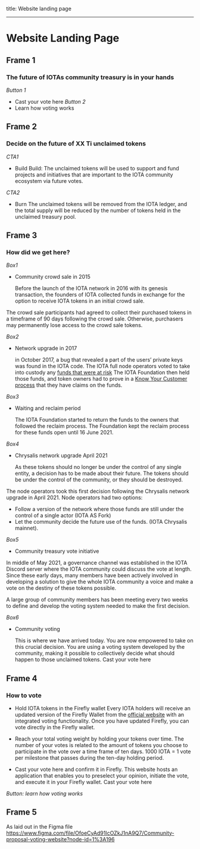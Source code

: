 title: Website landing page


---

# Website Landing Page

## Frame 1
### The future of IOTAs community treasury is in your hands

*Button 1*
  -  Cast your vote here
*Button 2*
  -  Learn how voting works
    
## Frame 2
### Decide on the future of XX Ti unclaimed tokens

*CTA1*
 -   Build 
Build: The unclaimed tokens will be used to support and fund projects and initiatives that are important to the IOTA community ecosystem via future votes.
     
*CTA2*
  -  Burn 
The unclaimed tokens will be removed from the IOTA ledger, and the total supply will be reduced by the number of tokens held in the unclaimed treasury pool.

    
    
## Frame 3
### How did we get here?

*Box1*
  - Community crowd sale in 2015
  
    Before the launch of the IOTA network in 2016 with its genesis transaction, the founders of IOTA collected funds in exchange for the option to receive IOTA tokens in an initial crowd sale. 

The crowd sale participants had agreed to collect their purchased tokens in a timeframe of 90 days following the crowd sale. Otherwise, purchasers may permanently lose access to the crowd sale tokens.
    
*Box2*
  - Network upgrade in 2017
  
    in October 2017, a bug that revealed a part of the users’ private keys was found in the IOTA code. The IOTA full node operators voted to take into custody any [funds that were at risk](https://blog.iota.org/iota-reclaim-identification-verification-process-e316647e06e6/) The IOTA Foundation then held those funds, and token owners had to prove in a [Know Your Customer process](https://blog.iota.org/claims-and-reclaims-finalization-e692844c505a/) that they have claims on the funds.
     
*Box3*
  - Waiting and reclaim period
  
    The IOTA Foundation started to return the funds to the owners that followed the reclaim process. The Foundation kept the reclaim process for these funds open until 16 June 2021.
    
*Box4*
  - Chrysalis network upgrade April 2021
  
     As these tokens should no longer be under the control of any single entity, a decision has to be made about their future.  The tokens should be under the control of the community, or they should be destroyed. 

The node operators took this first decision following the Chrysalis network upgrade in April 2021. Node operators had two options:
   - Follow a version of the network where those funds are still under the control of a single actor (IOTA AS Fork)
   - Let the community decide the future use of the funds. (IOTA Chrysalis mainnet).

*Box5*
  - Community treasury vote initiative
  
   In middle of May 2021, a governance channel was established in the IOTA Discord server where the IOTA community could discuss the vote at length.
    Since these early days, many members have been actively involved in developing a solution to give the whole IOTA community a voice and make a vote on the destiny of these tokens possible. 

A large group of community members has been meeting every two weeks to define and develop the voting system needed to make the first decision.
    
*Box6*
 - Community voting
 
    This is where we have arrived today. You are now empowered to take on this crucial decision. You are using a voting system developed by the community, making it possible to collectively decide what should happen to those unclaimed tokens.
    Cast your vote here


## Frame 4
### How to vote

  - Hold IOTA tokens in the Firefly wallet
    Every IOTA holders will receive an updated version of the Firefly Wallet from the [official website](https://firefly.iota.org) with an integrated voting functionality. Once you have updated Firefly, you can vote directly in the Firefly wallet.

  - Reach your total voting weight by holding your tokens over time.
    The number of your votes is related to the amount of tokens you choose to participate in the vote over a time frame of ten days. 1000 IOTA = 1 vote per milestone that passes during the ten-day holding period.
    
  - Cast your vote here and confirm it in Firefly.
    This website hosts an application that enables you to preselect your opinion, initiate the vote, and execute it in your Firefly wallet.
    Cast your vote here
    
*Button: learn how voting works*

## Frame 5 
As laid out in the Figma file https://www.figma.com/file/OfoeCyAd91IcOZkJ1nA9Q7/Community-proposal-voting-website?node-id=1%3A196


